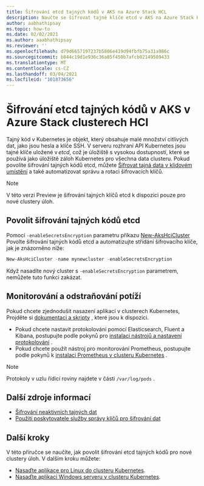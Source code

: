 ```yaml
---
title: Šifrování etcd tajných kódů v AKS na Azure Stack HCL
description: Naučte se šifrovat tajné klíče etcd v AKS na Azure Stack HCI.
author: aabhathipsay
ms.topic: how-to
ms.date: 02/02/2021
ms.author: aaabhathipsay
ms.reviewer: ''
ms.openlocfilehash: d79d6657197237b5806e419d94fbfb75a31a986c
ms.sourcegitcommit: b844c19d1e936c36a85f450b7afcb02149589433
ms.translationtype: MT
ms.contentlocale: cs-CZ
ms.lasthandoff: 03/04/2021
ms.locfileid: "101873656"
---
```

# <a name="encrypt-etcd-secrets-on-aks-on-azure-stack-hci-clusters"></a>Šifrování etcd tajných kódů v AKS v Azure Stack clusterech HCI

Tajný kód v Kubernetes je objekt, který obsahuje malé množství citlivých dat, jako jsou hesla a klíče SSH. V serveru rozhraní API Kubernetes jsou tajné klíče uložené v _etcd_, což je úložiště s vysokou dostupností, které se používá jako úložiště záloh Kubernetes pro všechna data clusteru. Pokud povolíte šifrování tajných kódů etcd, můžete [Šifrovat tajná data v klidovém umístění](https://kubernetes.io/docs/tasks/administer-cluster/encrypt-data/) a také automatizovat správu a rotaci šifrovacích klíčů. 

> [!NOTE]
> V této verzi Preview je šifrování tajných klíčů etcd k dispozici pouze pro nové clustery úloh. 

## <a name="enable-encryption-of-etcd-secrets"></a>Povolit šifrování tajných kódů etcd

Pomocí `-enableSecretsEncryption` parametru příkazu [New-AksHciCluster](./new-akshcicluster) Povolte šifrování tajných kódů etcd a automatizujte střídání šifrovacího klíče, jak je znázorněno níže: 

```powershell
New-AksHciCluster -name mynewcluster -enableSecretsEncryption
```

Když nasadíte nový cluster s `-enableSecretsEncryption` parametrem, nemůžete tuto funkci zakázat.

## <a name="monitor-and-troubleshoot"></a>Monitorování a odstraňování potíží

Pokud chcete zjednodušit nasazení aplikací v clusterech Kubernetes, Projděte si [dokumentaci a skripty](https://github.com/microsoft/AKS-HCI-Apps) , které jsou k dispozici.

- Pokud chcete nastavit protokolování pomocí Elasticsearch, Fluent a Kibana, postupujte podle pokynů pro [instalaci nástrojů a nastavení protokolování](https://github.com/microsoft/AKS-HCI-Apps/tree/main/Logging) .
- Pokud chcete použít nástroj pro monitorování Prometheus, postupujte podle pokynů k [instalaci Prometheus v clusteru Kubernetes](https://github.com/microsoft/AKS-HCI-Apps/tree/main/Monitoring#certs-and-keys-monitoring) .

> [!NOTE]
> Protokoly v uzlu řídicí roviny najdete v části `/var/log/pods` .

## <a name="additional-resources"></a>Další zdroje informací

- [Šifrování neaktivních tajných dat](https://kubernetes.io/docs/tasks/administer-cluster/encrypt-data)
- [Použití poskytovatele služby správy klíčů pro šifrování dat](https://kubernetes.io/docs/tasks/administer-cluster/kms-provider/)

## <a name="next-steps"></a>Další kroky

V této příručce se naučíte, jak povolit šifrování etcd tajných kódů pro nové clustery úloh. V dalším kroku můžete:
- [Nasaďte aplikace pro Linux do clusteru Kubernetes](./deploy-linux-application.md).
- [Nasaďte aplikaci Windows serveru v clusteru Kubernetes](./deploy-windows-application.md).
